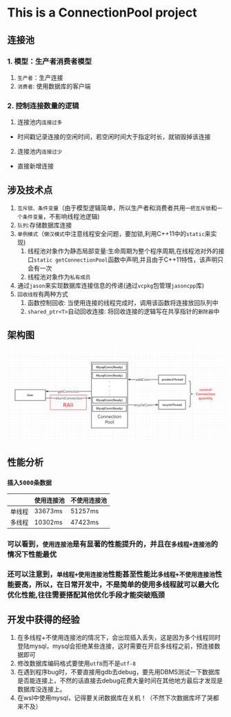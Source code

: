 # This is a ConnectionPool project
## 连接池
### 1. 模型：生产者消费者模型
1. `生产者`：生产连接 
2. `消费者`: 使用数据库的客户端
### 2. 控制连接数量的逻辑
1. 连接池内`连接过多`
- 时间戳记录连接的空闲时间，若空闲时间大于指定时长，就销毁掉该连接
2. 连接池内`连接过少`
- 直接新增连接
## 涉及技术点
1. `互斥锁、条件变量`（由于模型逻辑简单，所以生产者和消费者共用`一把互斥锁`和`一个条件变量`，不影响线程池逻辑)
2. `队列`:存储数据库连接
3. `单例模式`（`懒汉模式`中注意线程安全问题，要加锁,利用C++11中的`static`来实现)
    1. 线程池对象作为静态局部变量:生命周期为整个程序周期,在线程池对外的接口`static getConnectionPool`函数中声明,并且由于C++11特性，该声明只会有一次
    2. 线程池对象作为`私有成员`
4. 通过`jason`来实现数据库连接信息的传递(通过`vcpkg`包管理`jasoncpp`库)
5. `回收线程`有两种方式
    1. 函数控制回收: 当使用连接的线程完成时，调用该函数将连接放回队列中 
    2. `shared_ptr<T>`自动回收连接: 将回收连接的逻辑写在共享指针的`删除器`中 

## 架构图
![架构图](https://github.com/DJKarlHarris/MarkdownPhotos/blob/master/connectionPool.png)

## 性能分析
### `插入5000条数据`
||使用连接池|不使用连接池|
|-|-|-|
|单线程|33673ms|51257ms|
|多线程|10302ms|47423ms|

### 可以看到，`使用连接池`是有显著的性能提升的，并且在`多线程+连接池`的情况下性能最优
### 还可以注意到，`单线程+使用连接池`性能甚至性能比`多线程+不使用连接池`性能要高，所以，在日常开发中，不是简单的使用多线程就可以最大化优化性能,往往需要搭配其他优化手段才能突破瓶颈


## 开发中获得的经验
1. 在多线程+不使用连接池的情况下，会出现插入丢失，这是因为多个线程同时登陆mysql，mysql会拒绝某些连接，这时需要在开启多线程之前，预连接数据即可
2. 修改数据库编码格式要使用`utf8`而不是`utf-8`
3. 在遇到程序bug时，不要直接用gdb去debug，要先用DBMS测试一下数据库是否能连接上，不然的话直接去debug花费大量时间在其他地方最后才发现是数据库没连接上。
4. 在wsl中使用mysql，记得要关闭数据库在关机！（不然下次数据库坏了哭都来不及）



